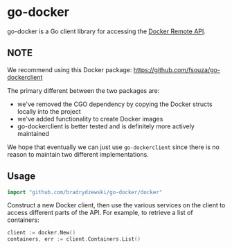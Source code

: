 # go-docker

go-docker is a Go client library for accessing the [Docker Remote API](http://docs.docker.io/en/latest/api/docker_remote_api/).

## NOTE

We recommend using this Docker package: https://github.com/fsouza/go-dockerclient

The primary different between the two packages are:

* we've removed the CGO dependency by copying the Docker structs locally into the project
* we've added functionality to create Docker images
* go-dockerclient is better tested and is definitely more actively maintained

We hope that eventually we can just use `go-dockerclient` since there is no reason to
maintain two different implementations.

## Usage

```go
import "github.com/bradrydzewski/go-docker/docker"
```

Construct a new Docker client, then use the various services on the client
to access different parts of the API. For example, to retrieve a list of
containers:

```go
client := docker.New()
containers, err := client.Containers.List()
```